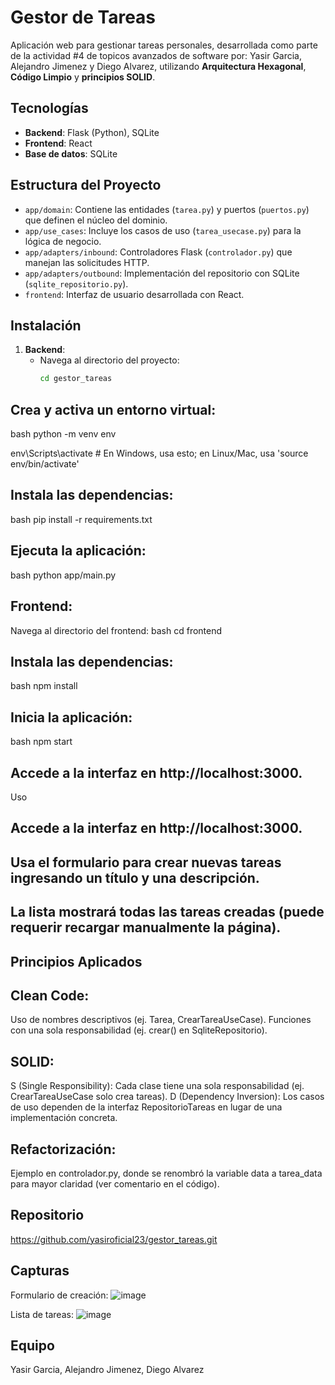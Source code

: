 # Gestor de Tareas

Aplicación web para gestionar tareas personales, desarrollada como parte de la actividad #4 de topicos avanzados de software por: Yasir Garcia, Alejandro Jimenez y Diego Alvarez, utilizando **Arquitectura Hexagonal**, **Código Limpio** y **principios SOLID**.

## Tecnologías
- **Backend**: Flask (Python), SQLite
- **Frontend**: React
- **Base de datos**: SQLite

## Estructura del Proyecto
- `app/domain`: Contiene las entidades (`tarea.py`) y puertos (`puertos.py`) que definen el núcleo del dominio.
- `app/use_cases`: Incluye los casos de uso (`tarea_usecase.py`) para la lógica de negocio.
- `app/adapters/inbound`: Controladores Flask (`controlador.py`) que manejan las solicitudes HTTP.
- `app/adapters/outbound`: Implementación del repositorio con SQLite (`sqlite_repositorio.py`).
- `frontend`: Interfaz de usuario desarrollada con React.

## Instalación
1. **Backend**:
   - Navega al directorio del proyecto:
     ```bash
     cd gestor_tareas

## Crea y activa un entorno virtual:
bash
python -m venv env

env\Scripts\activate  # En Windows, usa esto; en Linux/Mac, usa 'source env/bin/activate'

## Instala las dependencias:
bash
pip install -r requirements.txt

## Ejecuta la aplicación:
bash
python app/main.py

## Frontend:
Navega al directorio del frontend:
bash
cd frontend

## Instala las dependencias:
bash
npm install

## Inicia la aplicación:
bash
npm start

## Accede a la interfaz en http://localhost:3000.
Uso
## Accede a la interfaz en http://localhost:3000.
## Usa el formulario para crear nuevas tareas ingresando un título y una descripción.
## La lista mostrará todas las tareas creadas (puede requerir recargar manualmente la página).
## Principios Aplicados
## Clean Code:
Uso de nombres descriptivos (ej. Tarea, CrearTareaUseCase).
Funciones con una sola responsabilidad (ej. crear() en SqliteRepositorio).
## SOLID:
S (Single Responsibility): Cada clase tiene una sola responsabilidad (ej. CrearTareaUseCase solo crea tareas).
D (Dependency Inversion): Los casos de uso dependen de la interfaz RepositorioTareas en lugar de una implementación concreta.
## Refactorización:
Ejemplo en controlador.py, donde se renombró la variable data a tarea_data para mayor claridad (ver comentario en el código).
## Repositorio
https://github.com/yasiroficial23/gestor_tareas.git
## Capturas
Formulario de creación: ![image](https://github.com/user-attachments/assets/c9d2a94c-4a97-4f06-b299-2dd66ae78d6c)

Lista de tareas: ![image](https://github.com/user-attachments/assets/49d4a8b2-bafe-4f4b-b935-970226b25063)

## Equipo
Yasir Garcia,
Alejandro Jimenez,
Diego Alvarez
